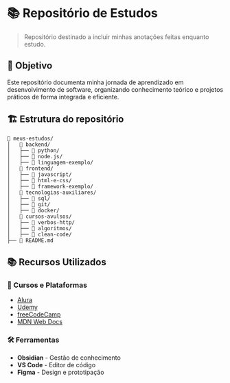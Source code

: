 # 📚 Repositório de Estudos

> Repositório destinado a incluir minhas anotações feitas enquanto estudo.

## 🎯 Objetivo

Este repositório documenta minha jornada de aprendizado em desenvolvimento de software, organizando conhecimento teórico e projetos práticos de forma integrada e eficiente.

## 🏗️ Estrutura do repositório

```
📁 meus-estudos/
│   📁 backend/
│   ├── 📁 python/
│   ├── 📁 node.js/
│   ├── 📁 linguagem-exemplo/
│   📁 frontend/
│   ├── 📁 javascript/
│   ├── 📁 html-e-css/
│   ├── 📁 framework-exemplo/
│   📁 tecnologias-auxiliares/
│   ├── 📁 sql/
│   ├── 📁 git/
│   ├── 📁 docker/
│   📁 cursos-avulsos/
│   ├── 📁 verbos-http/
│   ├── 📁 algoritmos/
│   ├── 📁 clean-code/
├── 📄 README.md
```

## 📚 Recursos Utilizados

### 📖 Cursos e Plataformas
- [Alura](https://www.alura.com.br/)
- [Udemy](https://udemy.com/)
- [freeCodeCamp](https://freecodecamp.org/)
- [MDN Web Docs](https://developer.mozilla.org/)

### 🛠️ Ferramentas
- **Obsidian** - Gestão de conhecimento
- **VS Code** - Editor de código
- **Figma** - Design e prototipação